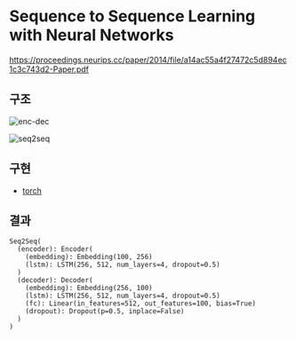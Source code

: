 # Sequence to Sequence Learning with Neural Networks
https://proceedings.neurips.cc/paper/2014/file/a14ac55a4f27472c5d894ec1c3c743d2-Paper.pdf

## 구조

![enc-dec](https://user-images.githubusercontent.com/73745836/215377787-4295eb14-1ce7-402b-9baa-f783b86a9247.jpg)

![seq2seq](https://user-images.githubusercontent.com/73745836/215377760-8e4a4d3f-8311-47b6-b426-41be2e328ef0.jpg)

## 구현
- [torch](./Seq2Seq.py)

## 결과

```
Seq2Seq(
  (encoder): Encoder(
    (embedding): Embedding(100, 256)
    (lstm): LSTM(256, 512, num_layers=4, dropout=0.5)
  )
  (decoder): Decoder(
    (embedding): Embedding(256, 100)
    (lstm): LSTM(256, 512, num_layers=4, dropout=0.5)
    (fc): Linear(in_features=512, out_features=100, bias=True)
    (dropout): Dropout(p=0.5, inplace=False)
  )
)
```
